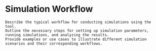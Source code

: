 # Simulation Workflow

    Describe the typical workflow for conducting simulations using the tool.
    Outline the necessary steps for setting up simulation parameters, running simulations, and analyzing the results.
    Provide examples or use cases to illustrate different simulation scenarios and their corresponding workflows.

